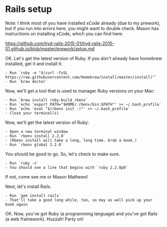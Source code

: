 # Rails setup

Note: I think most of you have installed xCode already (due to my prework), but if you run into errors here, you might want to double check. Mason has instructions on installing xCode, which you can find here:

https://github.com/tiyd-rails-2015-01/tiyd-rails-2015-01.github.io/blob/master/prework/setup.md

OK. Let's get the latest version of Ruby. If you don't already have homebrew installed, get it and install it:

	- Run `ruby -e "$(curl -fsSL https://raw.githubusercontent.com/Homebrew/install/master/install)"`
  	- Run `brew doctor`

Now, we'll get a tool that is used to manager Ruby versions on your Mac:

  	- Run `brew install ruby-build rbenv`
	- Run `echo 'export PATH="$HOME/.rbenv/bin:$PATH"' >> ~/.bash_profile`
 	- Run `echo 'eval "$(rbenv init -)"' >> ~/.bash_profile`
 	- Close your terminal(s)

Now, we'll get the latest version of Ruby:

	- Open a new terminal window
	- Run `rbenv install 2.2.0`
	- (Rbenv install will take a long, long time. Grab a book.)
	- Run `rbenv global 2.2.0`

You *should* be good to go. So, let's check to make sure.

	- Run `ruby -v`
	- You should see a line that begins with `ruby 2.2.0p0`

If not, come see me or Mason Mathews!

Next, let's install Rails.

	- Run `gem install rails`
	- That'll take a good long while, too, so may as well pick up your book again

OK. Now, you've got Ruby (a programming language) and you've got Rails (a web framework). Huzzah! Party on!
